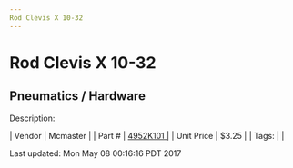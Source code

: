 ```yaml
---
Rod Clevis X 10-32
---
```

# Rod Clevis X 10-32
## Pneumatics / Hardware
Description: 	 

| Vendor | Mcmaster | 
| Part # | [4952K101 ](https://www.mcmaster.com/#4952K101 ) | 
| Unit Price | $3.25 | 
| Tags: |  | 

Last updated: Mon May 08 00:16:16 PDT 2017